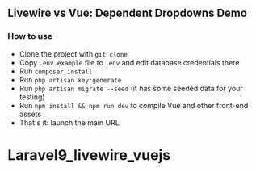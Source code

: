 ## Livewire vs Vue: Dependent Dropdowns Demo

### How to use

- Clone the project with `git clone`
- Copy `.env.example` file to `.env` and edit database credentials there
- Run `composer install`
- Run `php artisan key:generate`
- Run `php artisan migrate --seed` (it has some seeded data for your testing)
- Run `npm install && npm run dev` to compile Vue and other front-end assets
- That's it: launch the main URL


# Laravel9_livewire_vuejs
